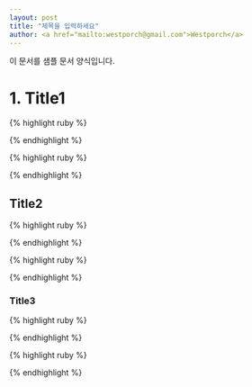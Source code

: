 ```yaml
---                               
layout: post
title: "제목을 입력하세요" 
author: <a href="mailto:westporch@gmail.com">Westporch</a>
---
```


이 문서를 샘플 문서 양식입니다.

# 1. Title1


{% highlight ruby %}

{% endhighlight %}


{% highlight ruby %}

{% endhighlight %}

## Title2
{% highlight ruby %}

{% endhighlight %}


{% highlight ruby %}

{% endhighlight %}

### Title3
{% highlight ruby %}

{% endhighlight %}


{% highlight ruby %}

{% endhighlight %}

